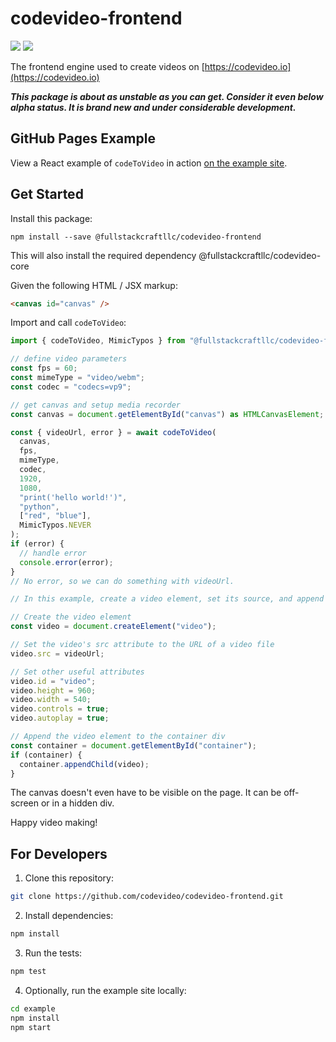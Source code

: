 # codevideo-frontend

<img src="https://img.shields.io/npm/v/@fullstackcraftllc/codevideo-frontend"/> <img src="https://img.shields.io/codecov/c/github/codevideo/codevideo-frontend"/>

The frontend engine used to create videos on [https://codevideo.io](https://codevideo.io)

**_This package is about as unstable as you can get. Consider it even below alpha status. It is brand new and under considerable development._**

## GitHub Pages Example

View a React example of `codeToVideo` in action [on the example site](https://codevideo.github.io/codevideo-frontend).

## Get Started

Install this package:

```shell
npm install --save @fullstackcraftllc/codevideo-frontend
```

This will also install the required dependency @fullstackcraftllc/codevideo-core

Given the following HTML / JSX markup:

```html
<canvas id="canvas" />
```

Import and call `codeToVideo`:

```ts
import { codeToVideo, MimicTypos } from "@fullstackcraftllc/codevideo-frontend";

// define video parameters
const fps = 60;
const mimeType = "video/webm";
const codec = "codecs=vp9";

// get canvas and setup media recorder
const canvas = document.getElementById("canvas") as HTMLCanvasElement;

const { videoUrl, error } = await codeToVideo(
  canvas,
  fps,
  mimeType,
  codec,
  1920,
  1080,
  "print('hello world!')",
  "python",
  ["red", "blue"],
  MimicTypos.NEVER
);
if (error) {
  // handle error
  console.error(error);
}
// No error, so we can do something with videoUrl.

// In this example, create a video element, set its source, and append it to a container

// Create the video element
const video = document.createElement("video");

// Set the video's src attribute to the URL of a video file
video.src = videoUrl;

// Set other useful attributes
video.id = "video";
video.height = 960;
video.width = 540;
video.controls = true;
video.autoplay = true;

// Append the video element to the container div
const container = document.getElementById("container");
if (container) {
  container.appendChild(video);
}
```

The canvas doesn't even have to be visible on the page. It can be off-screen or in a hidden div.

Happy video making!

## For Developers

1. Clone this repository:

```bash
git clone https://github.com/codevideo/codevideo-frontend.git
```

2. Install dependencies:

```bash
npm install
```

3. Run the tests:

```bash
npm test
```

4. Optionally, run the example site locally:

```bash
cd example
npm install
npm start
```